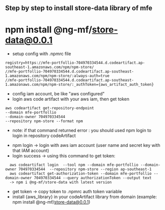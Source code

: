 ## Step by step to install store-data library of mfe
# npm install @ng-mf/store-data@0.0.1
- setup config with .npmrc file
```
registry=https://mfe-portfollio-704970334544.d.codeartifact.ap-southeast-1.amazonaws.com/npm/npm-store/
//mfe-portfollio-704970334544.d.codeartifact.ap-southeast-1.amazonaws.com/npm/npm-store/:always-auth=true
//mfe-portfollio-704970334544.d.codeartifact.ap-southeast-1.amazonaws.com/npm/npm-store/:_authToken={aws_artifact_auth_token}
```
- config iam account, be like "aws configured"
- login aws code artifact with your aws iam, then get token
```
aws codeartifact get-repository-endpoint 
--domain mfe-portfollio
--domain-owner 704970334544
--repository npm-store --format npm
```
+  note: if that command returned error : you should used npm login to login in repository codeArtifact 
  - npm login -> login with aws iam account (user name and secret key with that IAM account)
  - login success -> using this command to get token: 
```
  aws codeartifact login  --tool npm --domain mfe-portfollio --domain-owner 704970334544  --repository npm-store --region ap-southeast-1
  aws codeartifact get-authorization-token --domain mfe-portfollio --domain-owner 704970334544 --query authorizationToken --output text
  -> npm i @ng-mf/store-data with latest version 
```
- get token -> copy token to .npmrc auth token variable
- install {aws_library} in your codeArtifact library from domain (example: npm install @ng-mf/store-data@0.0.1)
